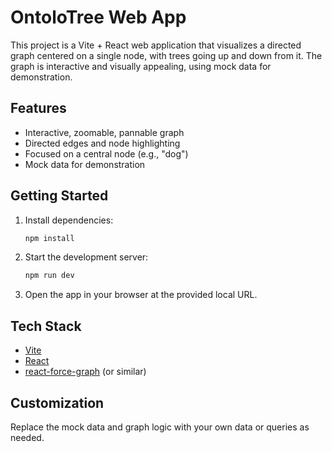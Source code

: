 # OntoloTree Web App

This project is a Vite + React web application that visualizes a directed graph centered on a single node, with trees going up and down from it. The graph is interactive and visually appealing, using mock data for demonstration.

## Features
- Interactive, zoomable, pannable graph
- Directed edges and node highlighting
- Focused on a central node (e.g., "dog")
- Mock data for demonstration

## Getting Started

1. Install dependencies:
   ```bash
   npm install
   ```
2. Start the development server:
   ```bash
   npm run dev
   ```
3. Open the app in your browser at the provided local URL.

## Tech Stack
- [Vite](https://vitejs.dev/)
- [React](https://react.dev/)
- [react-force-graph](https://github.com/vasturiano/react-force-graph) (or similar)

## Customization
Replace the mock data and graph logic with your own data or queries as needed.
